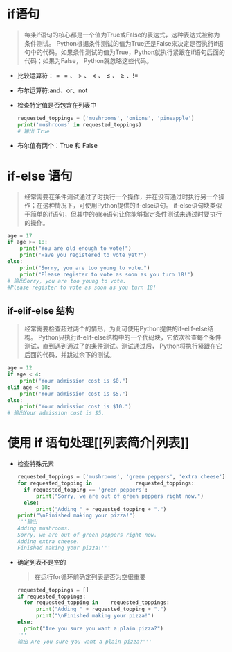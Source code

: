 # if语句

> 每条if语句的核心都是一个值为True或False的表达式，这种表达式被称为条件测试。 Python根据条件测试的值为True还是False来决定是否执行if语句中的代码。如果条件测试的值为True，Python就执行紧跟在if语句后面的代码；如果为False， Python就忽略这些代码。  

+ 比较运算符：$==、>、<、\leq、\geq、!=$

+ 布尔运算符:and、or、not

+ 检查特定值是否包含在列表中  

  ```python
  requested_toppings = ['mushrooms', 'onions', 'pineapple']
  print('mushrooms' in requested_toppings)
  # 输出 True
  ```

+ 布尔值有两个：True 和 False

# if-else 语句

> 经常需要在条件测试通过了时执行一个操作，并在没有通过时执行另一个操作；在这种情况下，可使用Python提供的if-else语句。 if-else语句块类似于简单的if语句，但其中的else语句让你能够指定条件测试未通过时要执行的操作。  

```python
age = 17
if age >= 18:
	print("You are old enough to vote!")
	print("Have you registered to vote yet?")
else:
	print("Sorry, you are too young to vote.")
	print("Please register to vote as soon as you turn 18!")
# 输出Sorry, you are too young to vote.
#Please register to vote as soon as you turn 18!
```

## if-elif-else 结构  

> 经常需要检查超过两个的情形，为此可使用Python提供的if-elif-else结构。 Python只执行if-elif-else结构中的一个代码块，它依次检查每个条件测试，直到遇到通过了的条件测试。测试通过后， Python将执行紧跟在它后面的代码，并跳过余下的测试。  

```python
age = 12
if age < 4:
	print("Your admission cost is $0.")
elif age < 18:
	print("Your admission cost is $5.")
else:
	print("Your admission cost is $10.")
# 输出Your admission cost is $5.
```

# 使用 if 语句处理[[列表简介|列表]]

+ 检查特殊元素  

  ```python
  requested_toppings = ['mushrooms', 'green peppers', 'extra cheese']
  for requested_topping in 				requested_toppings:
  	if requested_topping == 'green peppers':
  		print("Sorry, we are out of green peppers right now.")
  	else:
  		print("Adding " + requested_topping + ".")
  print("\nFinished making your pizza!")
  '''输出
  Adding mushrooms.
  Sorry, we are out of green peppers right now.
  Adding extra cheese.
  Finished making your pizza!'''
  ```

+ 确定列表不是空的  

  > 在运行for循环前确定列表是否为空很重要  

  ```python
  requested_toppings = []
  if requested_toppings:
  	for requested_topping in 	requested_toppings:
  		print("Adding " + requested_topping + ".")
  		print("\nFinished making your pizza!")
  else:
  	print("Are you sure you want a plain pizza?")
  '''
  输出 Are you sure you want a plain pizza?'''
  ```

  